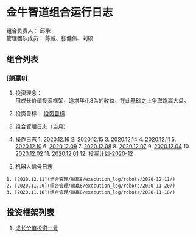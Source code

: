 # 金牛智道组合运行日志
组合负责人： 邱承  
管理团队成员： 陈威、张健伟、刘硕

## 组合列表
### [躺赢8]
1. 投资理念：  
用成长价值投资框架，追求年化8%的收益，在此基础之上争取跑赢大盘。  
2. 投资目标：
[投资目标](组合管理/躺赢8/target.md)  
3. 组合管理日志（当月）
  1. 操作日志
    1. [2020.12.16](组合管理/躺赢8/execution_log/operations/2020-12-16.md)
    2. [2020.12.15](组合管理/躺赢8/execution_log/operations/2020-12-15.md)
    3. [2020.12.14](组合管理/躺赢8/execution_log/operations/2020-12-14.md)
    4. [2020.12.11](组合管理/躺赢8/execution_log/operations/2020-12-11.md)
    5. [2020.12.10](组合管理/躺赢8/execution_log/operations/2020-12-10.md)
    6. [2020.12.09](组合管理/躺赢8/execution_log/operations/2020-12-09.md)
    7. [2020.12.08](组合管理/躺赢8/execution_log/operations/2020-12-08.md)
    8. [2020.12.07](组合管理/躺赢8/execution_log/operations/2020-12-07/)
    9. [2020.12.04](组合管理/躺赢8/execution_log/operations/2020-12-04/)
    10. [2020.12.02](组合管理/躺赢8/execution_log/operations/2020-12-02/)
    11. [2020.12.01](组合管理/躺赢8/execution_log/operations/2020-12-01/)
    12. [投资计划-2020-12](组合管理/躺赢8/execution_log/operations/2020-12-投资计划.md)
    
  2. 机器人信号日志
  
    1. [2020.12.11](组合管理/躺赢8/execution_log/robots/2020-12-11/)
    2. [2020.11.20](组合管理/躺赢8/execution_log/robots/2020-11-20/)
    3. [2020.11.18](组合管理/躺赢8/execution_log/robots/2020-11-18/)
  

## 投资框架列表

1. [成长价值投资一号](投资框架/成长价值投资一号/framework)


